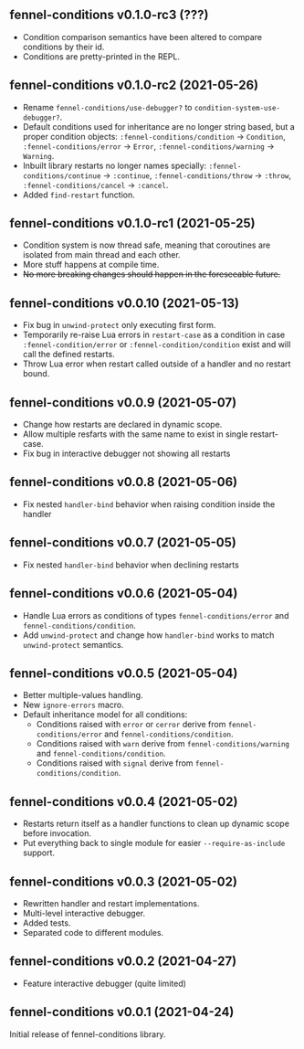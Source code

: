 ## fennel-conditions v0.1.0-rc3 (???)

- Condition comparison semantics have been altered to compare conditions by their id.
- Conditions are pretty-printed in the REPL.

## fennel-conditions v0.1.0-rc2 (2021-05-26)

- Rename `fennel-conditions/use-debugger?` to `condition-system-use-debugger?`.
- Default conditions used for inheritance are no longer string based, but a proper condition objects:
  `:fennel-conditions/condition` -> `Condition`,
  `:fennel-conditions/error` -> `Error`,
  `:fennel-conditions/warning` -> `Warning`.
- Inbuilt library restarts no longer names specially:
  `:fennel-conditions/continue` -> `:continue`,
  `:fennel-conditions/throw` -> `:throw`,
  `:fennel-conditions/cancel` -> `:cancel`.
- Added `find-restart` function.

## fennel-conditions v0.1.0-rc1 (2021-05-25)

- Condition system is now thread safe, meaning that coroutines are isolated from main thread and each other.
- More stuff happens at compile time.
- ~~No more breaking changes should happen in the foreseeable future.~~

## fennel-conditions v0.0.10 (2021-05-13)

- Fix bug in `unwind-protect` only executing first form.
- Temporarily re-raise Lua errors in `restart-case` as a condition in case `:fennel-condition/error` or `:fennel-condition/condition` exist and will call the defined restarts.
- Throw Lua error when restart called outside of a handler and no restart bound.

## fennel-conditions v0.0.9 (2021-05-07)

- Change how restarts are declared in dynamic scope.
- Allow multiple resfarts with the same name to exist in single restart-case.
- Fix bug in interactive debugger not showing all restarts

## fennel-conditions v0.0.8 (2021-05-06)

- Fix nested `handler-bind` behavior when raising condition inside the handler

## fennel-conditions v0.0.7 (2021-05-05)

- Fix nested `handler-bind` behavior when declining restarts

## fennel-conditions v0.0.6 (2021-05-04)

- Handle Lua errors as conditions of types `fennel-conditions/error` and `fennel-conditions/condition`.
- Add `unwind-protect` and change how `handler-bind` works to match `unwind-protect` semantics.

## fennel-conditions v0.0.5 (2021-05-04)

- Better multiple-values handling.
- New `ignore-errors` macro.
- Default inheritance model for all conditions:
  - Conditions raised with `error` or `cerror` derive from `fennel-conditions/error` and `fennel-conditions/condition`.
  - Conditions raised with `warn` derive from `fennel-conditions/warning`  and `fennel-conditions/condition`.
  - Conditions raised with `signal` derive from `fennel-conditions/condition`.

## fennel-conditions v0.0.4 (2021-05-02)

- Restarts return itself as a handler functions to clean up dynamic scope before invocation.
- Put everything back to single module for easier `--require-as-include` support.

## fennel-conditions v0.0.3 (2021-05-02)

- Rewritten handler and restart implementations.
- Multi-level interactive debugger.
- Added tests.
- Separated code to different modules.

## fennel-conditions v0.0.2 (2021-04-27)

- Feature interactive debugger (quite limited)

## fennel-conditions v0.0.1 (2021-04-24)

Initial release of fennel-conditions library.
